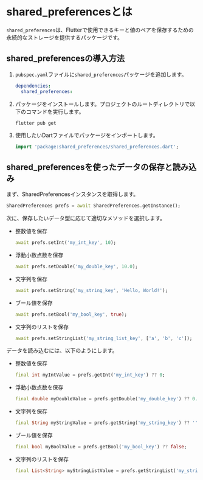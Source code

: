 # shared_preferencesとは
`shared_preferences`は、Flutterで使用できるキーと値のペアを保存するための永続的なストレージを提供するパッケージです。

## shared_preferencesの導入方法
1. `pubspec.yaml`ファイルに`shared_preferences`パッケージを追加します。
    ```yaml
    dependencies:
      shared_preferences:
    ```
2. パッケージをインストールします。プロジェクトのルートディレクトリで以下のコマンドを実行します。
    ```
    flutter pub get
    ```
3. 使用したいDartファイルでパッケージをインポートします。
    ```dart
    import 'package:shared_preferences/shared_preferences.dart';
    ```

## shared_preferencesを使ったデータの保存と読み込み
まず、SharedPreferencesインスタンスを取得します。
```dart
SharedPreferences prefs = await SharedPreferences.getInstance();
```

次に、保存したいデータ型に応じて適切なメソッドを選択します。
- 整数値を保存
    ```dart
    await prefs.setInt('my_int_key', 10);
    ```
- 浮動小数点数を保存
    ```dart
    await prefs.setDouble('my_double_key', 10.0);
    ```
- 文字列を保存
    ```dart
    await prefs.setString('my_string_key', 'Hello, World!');
    ```
- ブール値を保存
    ```dart
    await prefs.setBool('my_bool_key', true);
    ```
- 文字列のリストを保存
    ```dart
    await prefs.setStringList('my_string_list_key', ['a', 'b', 'c']);
    ```

データを読み込むには、以下のようにします。
- 整数値を保存
    ```dart
    final int myIntValue = prefs.getInt('my_int_key') ?? 0;
    ```
- 浮動小数点数を保存
    ```dart
    final double myDoubleValue = prefs.getDouble('my_double_key') ?? 0.0;
    ```
- 文字列を保存
    ```dart
    final String myStringValue = prefs.getString('my_string_key') ?? '';
    ```
- ブール値を保存
    ```dart
    final bool myBoolValue = prefs.getBool('my_bool_key') ?? false;
    ```
- 文字列のリストを保存
    ```dart
    final List<String> myStringListValue = prefs.getStringList('my_string_list_key') ?? [];
    ```
